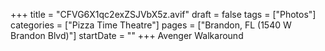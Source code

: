 +++
title = "CFVG6X1qc2exZSJVbX5z.avif"
draft = false
tags = ["Photos"]
categories = ["Pizza Time Theatre"]
pages = ["Brandon, FL (1540 W Brandon Blvd)"]
startDate = ""
+++
Avenger Walkaround
